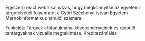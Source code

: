 Egyszerű react webalkalmazás, hogy megkönnyítse az egyetemi tárgyfelvételi folyamatot a Győri Széchenyi István Egyetem Mérnökinformatikus tanulói számára.

Funkciók: Tárgyak előtanulmányi követelményeinek és ráépülő tantárgyaknak vizuális megtekintése.
Kreditszámlálás
